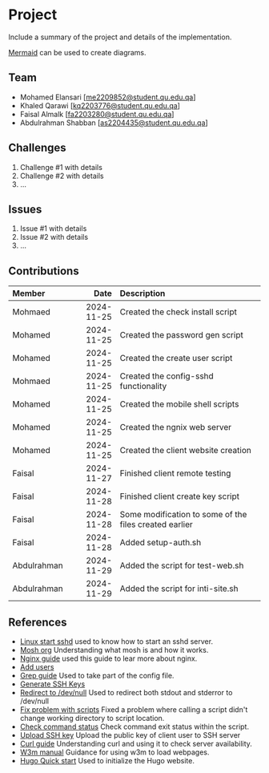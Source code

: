 # Project
 
Include a summary of the project and details of the implementation.
 
[Mermaid](https://mermaid.live) can be used to create diagrams.
 
## Team
 
- Mohamed Elansari [me2209852@student.qu.edu.qa]
- Khaled Qarawi [kq2203776@student.qu.edu.qa]
- Faisal Almalk [fa2203280@student.qu.edu.qa]
- Abdulrahman Shabban [as2204435@student.qu.edu.qa]
 
## Challenges
 
1. Challenge #1 with details
2. Challenge #2 with details
3. ...
 
## Issues
 
1. Issue #1 with details
2. Issue #2 with details
3. ...
 
## Contributions
 
| Member |       Date | Description |
| :----- | ---------: | :---------- |
| Mohmaed| 2024-11-25 | Created the check install script            |
| Mohamed   | 2024-11-25 |  Created the password gen script           |
| Mohamed   | 2024-11-25 |  Created the create user script         |
| Mohmaed   | 2024-11-25 |  Created the config-sshd functionality           |
| Mohamed   | 2024-11-25 |  Created the mobile shell scripts           |
| Mohamed   | 2024-11-25 |  Created the ngnix web server           |
| Mohamed   | 2024-11-25 |  Created the client website creation           |
| Faisal   | 2024-11-27 |  Finished client remote testing           |
| Faisal   | 2024-11-28 |  Finished client create key script		|
| Faisal   | 2024-11-28 |  Some modification to some of the files created earlier	|
| Faisal   | 2024-11-28 |  Added setup-auth.sh	|
| Abdulrahman | 2024-11-29 | Added the script for test-web.sh |
| Abdulrahman | 2024-11-29 | Added the script for inti-site.sh |





 
## References
 
- [Linux start sshd](https://www.cyberciti.biz/faq/linux-start-sshd-openssh-server-command/) used to know how to start an sshd server.
- [Mosh org](https://mosh.org/) Understanding what mosh is and how it works.
- [Nginx guide](https://nginx.org/en/docs/beginners_guide.html) used this guide to lear more about nginx.
- [Add users](https://linuxize.com/post/how-to-create-users-in-linux-using-the-useradd-command/)
- [Grep guide](https://stackoverflow.com/questions/10358547/how-to-grep-for-contents-after-pattern) Used to take part of the config file.
- [Generate SSH Keys](https://www.unixtutorial.org/how-to-generate-ed25519-ssh-key/)
- [Redirect to /dev/null](https://unix.stackexchange.com/questions/119648/redirecting-to-dev-null) Used to redirect both stdout and stderror to /dev/null
- [Fix problem with scripts](https://askubuntu.com/questions/74780/how-to-execute-a-script-in-a-different-directory-than-the-current-one) Fixed a problem where calling a script didn't change working directory to script location.
- [Check command status](https://askubuntu.com/questions/29370/how-to-check-if-a-command-succeeded) Check command exit status within the script.
- [Upload SSH key](https://stackoverflow.com/questions/18690691/how-to-add-a-ssh-key-to-remote-server) Upload the public key of client user to SSH server
- [Curl guide](https://curl.se/docs/manual.html) Understanding curl and using it to check server availability.
- [W3m manual](https://linux.die.net/man/1/w3m) Guidance for using w3m to load webpages.
- [Hugo Quick start](https://gohugo.io/getting-started/quick-start/) Used to initialize the Hugo website.

